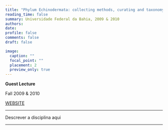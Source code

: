 ```yaml
---
title: "Phylum Echinodermata: collecting methods, curating and taxonomy"
reading_time: false
summary: Universidade Federal da Bahia, 2009 & 2010
authors:
date:
profile: false
comments: false
draft: false

image:
  caption: ""
  focal_point: ""
  placement: 2
  preview_only: true
---
```


**Guest Lecture**

Fall 2009 & 2010

[WEBSITE](https://biologia.ufba.br)

---

Descrever a disciplina aqui

---
